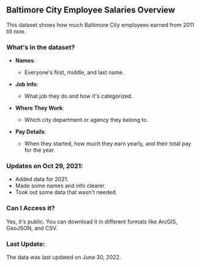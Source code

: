 ## **Baltimore City Employee Salaries Overview**

This dataset shows how much Baltimore City employees earned from 2011 till now.

### **What's in the dataset?**
- **Names**: 
  - Everyone's first, middle, and last name.
  
- **Job Info**: 
  - What job they do and how it's categorized. 

- **Where They Work**: 
  - Which city department or agency they belong to.

- **Pay Details**: 
  - When they started, how much they earn yearly, and their total pay for the year.

### **Updates on Oct 29, 2021**:
- Added data for 2021.
- Made some names and info clearer.
- Took out some data that wasn't needed.

### **Can I Access it?**
Yes, it's public. You can download it in different formats like ArcGIS, GeoJSON, and CSV.

### **Last Update**:
The data was last updated on June 30, 2022.
